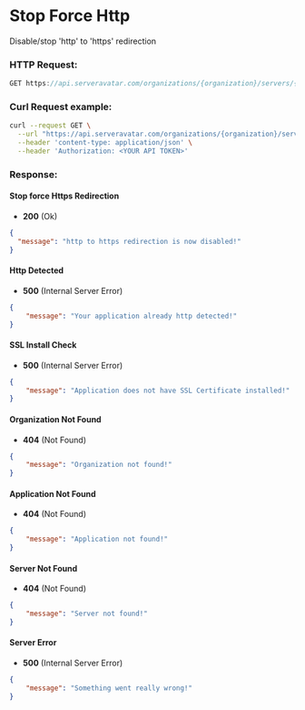 # Stop Force Http

Disable/stop 'http' to 'https' redirection

### HTTP Request:

```js
GET https://api.serveravatar.com/organizations/{organization}/servers/{server}/applications/{application}/ssl/stop-force-https
```

### Curl Request example:

```sh
curl --request GET \
  --url "https://api.serveravatar.com/organizations/{organization}/servers/{server}/applications/{application}/ssl/stop-force-https" \
  --header 'content-type: application/json' \
  --header 'Authorization: <YOUR API TOKEN>'
```

### Response:

#### Stop force Https Redirection
- __200__ (Ok)

``` json
{
  "message": "http to https redirection is now disabled!"
}
```

#### Http Detected
- __500__ (Internal Server Error)

```json
{
    "message": "Your application already http detected!"
}
```

#### SSL Install Check
- __500__ (Internal Server Error)

```json
{
    "message": "Application does not have SSL Certificate installed!"
}
```

#### Organization Not Found
- __404__ (Not Found)

```json
{
    "message": "Organization not found!"
}
```

#### Application Not Found
- __404__ (Not Found)

```json
{
    "message": "Application not found!"
}
```

#### Server Not Found
- __404__ (Not Found)

```json
{
    "message": "Server not found!"
}
```

#### Server Error
- __500__ (Internal Server Error)

```json
{
    "message": "Something went really wrong!"
}
```